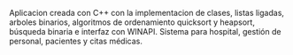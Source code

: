 Aplicacion creada con C++ con la implementacion de clases, listas ligadas, arboles binarios, algoritmos de ordenamiento quicksort y heapsort, búsqueda binaria e interfaz con WINAPI.
Sistema para hospital, gestión de personal, pacientes y citas médicas.
